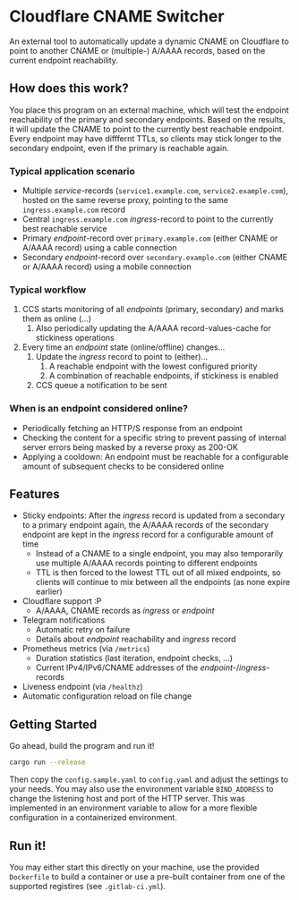 # Cloudflare CNAME Switcher
An external tool to automatically update a dynamic CNAME on Cloudflare to point to another CNAME or (multiple-) A/AAAA records, based on the current endpoint reachability.

## How does this work?
You place this program on an external machine, which will test the endpoint reachability of the primary and secondary endpoints. Based on the results, it will update the CNAME to point to the currently best reachable endpoint. Every endpoint may have difffernt TTLs, so clients may stick longer to the secondary endpoint, even if the primary is reachable again.

### Typical application scenario
* Multiple _service_-records (`service1.example.com`, `service2.example.com`), hosted on the same reverse proxy, pointing to the same `ingress.example.com` record
* Central `ingress.example.com` _ingress_-record to point to the currently best reachable service
* Primary _endpoint_-record over `primary.example.com` (either CNAME or A/AAAA record) using a cable connection
* Secondary _endpoint_-record over `secondary.example.com` (either CNAME or A/AAAA record) using a mobile connection

### Typical workflow
1. CCS starts monitoring of all _endpoints_ (primary, secondary) and marks them as online (...)
   1. Also periodically updating the A/AAAA record-values-cache for stickiness operations
2. Every time an _endpoint_ state (online/offline) changes...
   1. Update the _ingress_ record to point to (either)...
      1. A reachable endpoint with the lowest configured priority
      2. A combination of reachable endpoints, if stickiness is enabled
   2. CCS queue a notification to be sent

### When is an endpoint considered online?
* Periodically fetching an HTTP/S response from an endpoint
* Checking the content for a specific string to prevent passing of internal server errors being masked by a reverse proxy as 200-OK
* Applying a cooldown: An endpoint must be reachable for a configurable amount of subsequent checks to be considered online

## Features
* Sticky endpoints: After the _ingress_ record is updated from a secondary to a primary endpoint again, the A/AAAA records of the secondary endpoint are kept in the _ingress_ record for a configurable amount of time
  * Instead of a CNAME to a single endpoint, you may also temporarily use multiple A/AAAA records pointing to different endpoints
  * TTL is then forced to the lowest TTL out of all mixed endpoints, so clients will continue to mix between all the endpoints (as none expire earlier)
* Cloudflare support :P
  * A/AAAA, CNAME records as _ingress_ or _endpoint_
* Telegram notifications
  * Automatic retry on failure
  * Details about _endpoint_ reachability and _ingress_ record
* Prometheus metrics (via `/metrics`)
  * Duration statistics (last iteration, endpoint checks, ...)
  * Current IPv4/IPv6/CNAME addresses of the _endpoint_-/_ingress_-records
* Liveness endpoint (via `/healthz`)
* Automatic configuration reload on file change

## Getting Started
Go ahead, build the program and run it!
```bash
cargo run --release
```

Then copy the `config.sample.yaml` to `config.yaml` and adjust the settings to your needs. You may also use the environment variable `BIND_ADDRESS` to change the listening host and port of the HTTP server. This was implemented in an environment variable to allow for a more flexible configuration in a containerized environment.

## Run it!
You may either start this directly on your machine, use the provided `Dockerfile` to build a container or use a pre-built container from one of the supported registires (see `.gitlab-ci.yml`).
